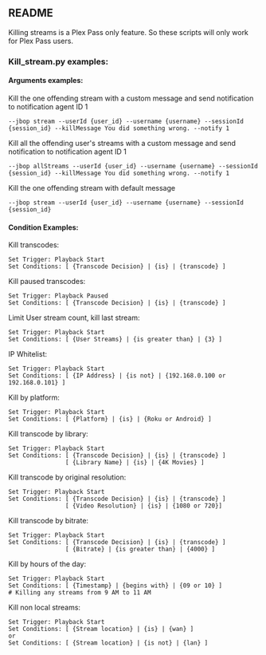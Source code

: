 ## README

Killing streams is a Plex Pass only feature. So these scripts will only work for Plex Pass users.


### Kill_stream.py examples:

#### Arguments examples:

Kill the one offending stream with a custom message and send notification to notification agent ID 1

    --jbop stream --userId {user_id} --username {username} --sessionId {session_id} --killMessage You did something wrong. --notify 1

Kill all the offending user's streams with a custom message and send notification to notification agent ID 1

    --jbop allStreams --userId {user_id} --username {username} --sessionId {session_id} --killMessage You did something wrong. --notify 1

Kill the one offending stream with default message

    --jbop stream --userId {user_id} --username {username} --sessionId {session_id}


#### Condition Examples:

Kill transcodes:

    Set Trigger: Playback Start
    Set Conditions: [ {Transcode Decision} | {is} | {transcode} ]

Kill paused transcodes:

    Set Trigger: Playback Paused
    Set Conditions: [ {Transcode Decision} | {is} | {transcode} ]

Limit User stream count, kill last stream:

    Set Trigger: Playback Start
    Set Conditions: [ {User Streams} | {is greater than} | {3} ]

IP Whitelist:

    Set Trigger: Playback Start
    Set Conditions: [ {IP Address} | {is not} | {192.168.0.100 or 192.168.0.101} ]

Kill by platform:

    Set Trigger: Playback Start
    Set Conditions: [ {Platform} | {is} | {Roku or Android} ]

Kill transcode by library:

    Set Trigger: Playback Start
    Set Conditions: [ {Transcode Decision} | {is} | {transcode} ]
                    [ {Library Name} | {is} | {4K Movies} ]

Kill transcode by original resolution:

    Set Trigger: Playback Start
    Set Conditions: [ {Transcode Decision} | {is} | {transcode} ]
                    [ {Video Resolution} | {is} | {1080 or 720}]

Kill transcode by bitrate:

    Set Trigger: Playback Start
    Set Conditions: [ {Transcode Decision} | {is} | {transcode} ]
                    [ {Bitrate} | {is greater than} | {4000} ]

Kill by hours of the day:

    Set Trigger: Playback Start
    Set Conditions: [ {Timestamp} | {begins with} | {09 or 10} ]
    # Killing any streams from 9 AM to 11 AM

Kill non local streams:

    Set Trigger: Playback Start
    Set Conditions: [ {Stream location} | {is} | {wan} ]
    or
    Set Conditions: [ {Stream location} | {is not} | {lan} ]

